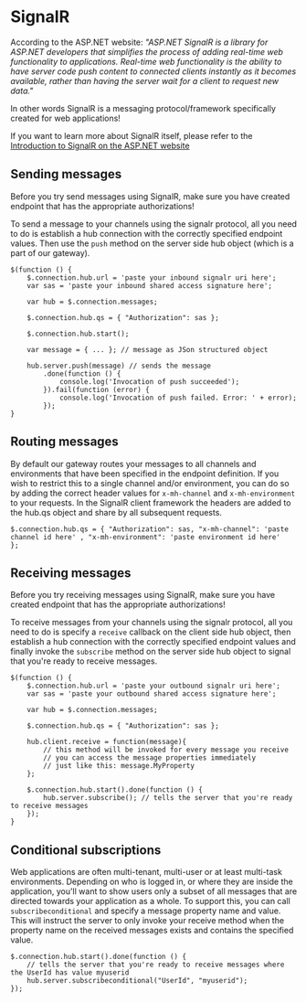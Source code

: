 # SignalR

According to the ASP.NET website: *"ASP.NET SignalR is a library for ASP.NET developers that simplifies the process of adding real-time web functionality to applications. Real-time web functionality is the ability to have server code push content to connected clients instantly as it becomes available, rather than having the server wait for a client to request new data."*

In other words SignalR is a messaging protocol/framework specifically created for web applications!

If you want to learn more about SignalR itself, please refer to the [Introduction to SignalR on the ASP.NET website](http://www.asp.net/signalr/overview/getting-started/introduction-to-signalr)

## Sending messages

Before you try send messages using SignalR, make sure you have created endpoint that has the appropriate authorizations! 

To send a message to your channels using the signalr protocol, all you need to do is establish a hub connection with the correctly specified endpoint values. Then use the `push` method on the server side hub object (which is a part of our gateway).

	$(function () {    
		$.connection.hub.url = 'paste your inbound signalr uri here';
		var sas = 'paste your inbound shared access signature here';
		
		var hub = $.connection.messages;

		$.connection.hub.qs = { "Authorization": sas };

		$.connection.hub.start(); 
		
		var message = { ... }; // message as JSon structured object 
		
		hub.server.push(message) // sends the message
			.done(function () {
                console.log('Invocation of push succeeded');				
            }).fail(function (error) {
                console.log('Invocation of push failed. Error: ' + error);
            });
	}

## Routing messages

By default our gateway routes your messages to all channels and environments that have been specified in the endpoint definition. If you wish to restrict this to a single channel and/or environment, you can do so by adding the correct header values for `x-mh-channel` and `x-mh-environment` to your requests. In the SignalR client framework the headers are added to the hub.qs object and share by all subsequent requests.

	$.connection.hub.qs = { "Authorization": sas, "x-mh-channel": 'paste channel id here' , "x-mh-environment": 'paste environment id here'   };
	
## Receiving messages

Before you try receiving messages using SignalR, make sure you have created endpoint that has the appropriate authorizations!

To receive messages from your channels using the signalr protocol, all you need to do is specify a `receive` callback on the client side hub object, then establish a hub connection with the correctly specified endpoint values and finally invoke the `subscribe` method on the server side hub object to signal that you're ready to receive messages.

	$(function () {    
		$.connection.hub.url = 'paste your outbound signalr uri here';
		var sas = 'paste your outbound shared access signature here';
		
		var hub = $.connection.messages;
		
		$.connection.hub.qs = { "Authorization": sas };
		
		hub.client.receive = function(message){
			// this method will be invoked for every message you receive
			// you can access the message properties immediately
			// just like this: message.MyProperty
		};

		$.connection.hub.start().done(function () {
			hub.server.subscribe(); // tells the server that you're ready to receive messages
		});		
	}

## Conditional subscriptions

Web applications are often multi-tenant, multi-user or at least multi-task environments. Depending on who is logged in, or where they are inside the application, you'll want to show users only a subset of all messages that are directed towards your application as a whole. To support this, you can call `subscribeconditional` and specify a message property name and value. This will instruct the server to only invoke your receive method when the property name on the received messages exists and contains the specified value.

	$.connection.hub.start().done(function () {
		// tells the server that you're ready to receive messages where the UserId has value myuserid
		hub.server.subscribeconditional("UserId", "myuserid"); 
	});	

